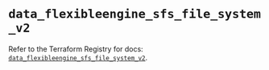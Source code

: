 # `data_flexibleengine_sfs_file_system_v2`

Refer to the Terraform Registry for docs: [`data_flexibleengine_sfs_file_system_v2`](https://registry.terraform.io/providers/flexibleenginecloud/flexibleengine/1.46.0/docs/data-sources/sfs_file_system_v2).
